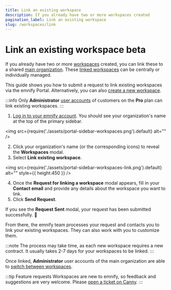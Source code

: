 ```yaml
---
title: Link an existing workspace
description: If you already have two or more workspaces created
pagination_label: Link an existing workspace
slug: /workspaces/link
---
```


# Link an existing workspace <span className="theme-doc-version-badge badge badge--primary beta">beta</span>

If you already have two or more [workspaces](/glossary#workspace) created, you can link these to a shared [main organization](/glossary#main-organization).
These [linked workspaces](/glossary#linked-workspaces) can be centrally or individually managed.

This guide shows you how to submit a request to link existing workspaces via the emnify Portal.
Alternatively, you can also [create a new workspace](/workspaces/create).

:::info
Only **Administrator** [user accounts](/glossary#user-account) of customers on the **Pro** plan can link existing workspaces.
:::

1. [Log in to your emnify account](https://portal.emnify.com/sign).
You should see your organization's name at the top of the primary sidebar.

<img
  src={require('./assets/portal-sidebar-workspaces.png').default}
  alt=""
/>

2. Click your organization's name (or the corresponding icons) to reveal the **Workspaces** modal.
3. Select **Link existing workspace**.

<img
  src={require('./assets/portal-sidebar-workspaces-link.png').default}
  alt=""
  style={{ height:450 }}
/>

4. Once the **Request for linking a workspace** modal appears, fill in your **Contact email** and provide any details about the workspace you want to link.
5. Click **Send Request**.

If you see the **Request Sent** modal, your request has been submitted successfully. 🎉

From there, the emnify team processes your request and contacts you to link your existing workspaces.
They can also work with you to customize them.

:::note
The process may take time, as each new workspace requires a new contract.
It usually takes 2-7 days for your workspaces to be linked.
:::

Once linked, **Administrator** user accounts of the main organization are able to [switch between workspaces](/workspaces/switch).

:::tip Feature requests
Workspaces are new to emnify, so feedback and suggestions are very welcome.
Please [open a ticket on Canny](https://emnify.canny.io/).
:::

